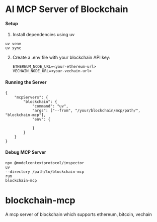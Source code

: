 # AI MCP Server of Blockchain

#### Setup

1. Install dependencies using uv

```
uv venv
uv sync
```

2. Create a .env file with your blockchain API key:

   ```
   ETHEREUM_NODE_URL=<your-ethereum-url>
   VECHAIN_NODE_URL=<your-vechain-url>
   ```

#### Running the Server

```
{
    "mcpServers": {
        "blockchain": {
            "command": "uv",
            "args": ["--from", "/your/blockchain/mcp/path/", "blockchain-mcp"],
            "env": {
          
            }
        }
    }
}
```

#### Debug MCP Server

```
npx @modelcontextprotocol/inspector
uv
--directory /path/to/blockchain-mcp
run
blockchain-mcp
```
# blockchain-mcp
A mcp server of blockchain which supports ethereum, bitcoin, vechain
